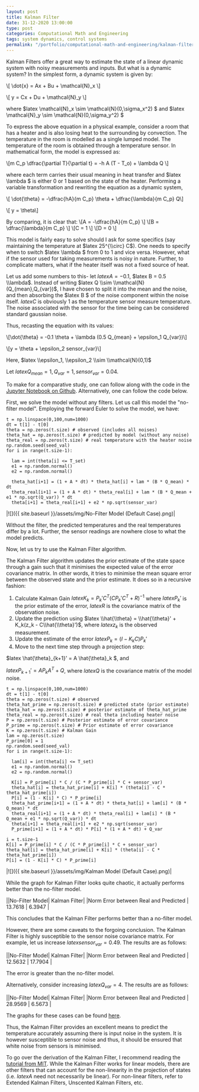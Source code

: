 ```yaml
---
layout: post
title: Kalman Filter
date: 31-12-2020 13:00:00
type: post
categories: Computational Math and Engineering
tags: system dynamics, control systems
permalink: "/portfolio/computational-math-and-engineering/kalman-filter"
---
```


Kalman Filters offer a great way to estimate the state of a linear dynamic system with noisy measurements and inputs. But what is a dynamic system? In the simplest form, a dynamic system is given by:

\\[ \\dot{x} = Ax + Bu + \\mathcal{N}_x \\]

\\[ y = Cx + Du + \\mathcal{N}_y \\]

where $latex \\mathcal{N}_x \\sim \\mathcal{N}(0,\\sigma_x^2) $ and $latex \\mathcal{N}_y \\sim \\mathcal{N}(0,\\sigma_y^2) $

To express the above equation in a physical example, consider a room that has a heater and is also losing heat to the surrounding by convection. The temperature in the room is modelled as a single lumped model. The temperature of the room is obtained through a temperature sensor. In mathematical form, the model is expressed as:

\\[m C_p \\dfrac{\\partial T}{\\partial t} = -h A (T - T_o) + \\lambda Q \\]

where each term carries their usual meaning in heat transfer and $latex \\lambda $ is either 0 or 1 based on the state of the heater. Performing a variable transformation and rewriting the equation as a dynamic system,

\\[ \\dot{\\theta} = -\\dfrac{hA}{m C_p} \\theta + \\dfrac{\\lambda}{m C_p} Q\\]

\\[ y = \\theta\\]

By comparing, it is clear that:
\\[A = -\\dfrac{hA}{m C_p} \\]
\\[B = \\dfrac{\\lambda}{m C_p}  \\]
\\[C = 1 \\]
\\[D = 0 \\]

This model is fairly easy to solve should I ask for some specifics (say maintaining the temperature at $latex 25^{\\circ} C$). One needs to specify when to switch $latex \\lambda $ from 0 to 1 and vice versa. However, what if the sensor used for taking measurements is noisy in nature. Further, to complicate matters, what if the heater itself was not a fixed source of heat.


Let us add some numbers to this- let $latex A = -0.1$, $latex B = 0.5 \\lambda$. Instead of writing $latex Q \\sim \\mathcal{N}(Q_{mean},Q_{var})$,  I have chosen to split it into the mean and the noise, and then absorbing the $latex B $ of the noise component within the noise itself. $latex C$ is obviously 1 as the temperature sensor measure temperature. The noise associated with the sensor for the time being can be considered standard gaussian noise.

Thus, recasting the equation with its values:

\\[\\dot{\\theta} = -0.1 \\theta + \\lambda (0.5 Q_{mean} + \\epsilon_1 Q_{var})\\]

\\[y = \\theta + \\epsilon_2 sensor_{var}\\]

Here, $latex \\epsilon_1, \\epsilon_2 \\sim \\mathcal{N}(0,1)$

Let $latex Q_{mean} = 1, Q_{var} = 1, sensor_{var} = 0.04$.

To make for a comparative study, one can follow along with the code in the [Jupyter Notebook on Github](https://github.com/jaydm26/Kalman-Filter/blob/master/Kalman_Filter.ipynb). Alternatively, one can follow the code below.

First, we solve the model without any filters. Let us call this model the "no-filter model". Employing the forward Euler to solve the model, we have:

    t = np.linspace(0,100,num=1000)
    dt = t[1] - t[0]
    theta = np.zeros(t.size) # observed (includes all noises)
    theta_hat = np.zeros(t.size) # predicted by model (without any noise)
    theta_real = np.zeros(t.size) # real temperature with the heater noise
    np.random.seed(seed_val)
    for i in range(t.size-1):

      lam = int(theta[i] <= T_set)
      e1 = np.random.normal()
      e2 = np.random.normal()

      theta_hat[i+1] = (1 + A * dt) * theta_hat[i] + lam * (B * Q_mean) * dt
      theta_real[i+1] = (1 + A * dt) * theta_real[i] + lam * (B * Q_mean + e1 * np.sqrt(Q_var)) * dt
      theta[i+1] = theta_real[i+1] + e2 * np.sqrt(sensor_var)

|![]({{ site.baseurl }}/assets/img/No-Filter Model (Default Case).png)|

Without the filter, the predicted temperatures and the real temperatures differ by a lot. Further, the sensor readings are nowhere close to what the model predicts.

Now, let us try to use the Kalman Filter algorithm.

The Kalman Filter algorithm updates the prior estimate of the state space through a gain such that it minimises the expected value of the error covariance matrix. In other words, it tries to minimise the mean square error between the observed state and the prior estimate. It does so in a recursive fashion:

1. Calculate Kalman Gain $latex K_k = P_k'C^T(CP_k'C^T + R)^{-1}$ where $latex P_k'$ is the prior estimate of the error, $latex R$ is the covariance matrix of the observation noise.
2. Update the prediction using $latex \\hat{\\theta} = \\hat{\\theta}' + K_k(z_k - C\\hat{\\theta}')$, where $latex z_k$ is the observed measurement.
3. Update the estimate of the error $latex P_k = (I - K_k C) P_k'$
4. Move to the next time step through a projection step:

$latex \\hat{\\theta}_{k+1}' = A \\hat{\\theta}_k $, and  

$latex P_{k+1}' = A P_k A^T + Q$,
where $latex Q$ is the covariance matrix of the model noise.

    t = np.linspace(0,100,num=1000)
    dt = t[1] - t[0]
    theta = np.zeros(t.size) # observed
    theta_hat_prime = np.zeros(t.size) # predicted state (prior estimate)
    theta_hat = np.zeros(t.size) # posterior estimate of theta_hat_prime
    theta_real = np.zeros(t.size) # real theta including heater noise
    P = np.zeros(t.size) # Posterior estimate of error covariance
    P_prime = np.zeros(t.size) # Prior estimate of error covariance
    K = np.zeros(t.size) # Kalman Gain
    lam = np.zeros(t.size)
    P_prime[0] = 1
    np.random.seed(seed_val)
    for i in range(t.size-1):

      lam[i] = int(theta[i] <= T_set)
      e1 = np.random.normal()
      e2 = np.random.normal()

      K[i] = P_prime[i] * C / (C * P_prime[i] * C + sensor_var)
      theta_hat[i] = theta_hat_prime[i] + K[i] * (theta[i] - C * theta_hat_prime[i])
      P[i] = (1 - K[i] * C) * P_prime[i]
      theta_hat_prime[i+1] = (1 + A * dt) * theta_hat[i] + lam[i] * (B * Q_mean) * dt
      theta_real[i+1] = (1 + A * dt) * theta_real[i] + lam[i] * (B * Q_mean + e1 * np.sqrt(Q_var)) * dt
      theta[i+1] = theta_real[i+1] + e2 * np.sqrt(sensor_var)
      P_prime[i+1] = (1 + A * dt) * P[i] * (1 + A * dt) + Q_var

    i = t.size-1
    K[i] = P_prime[i] * C / (C * P_prime[i] * C + sensor_var)
    theta_hat[i] = theta_hat_prime[i] + K[i] * (theta[i] - C * theta_hat_prime[i])
    P[i] = (1 - K[i] * C) * P_prime[i]

|![]({{ site.baseurl }}/assets/img/Kalman Model (Default Case).png)|

While the graph for Kalman Filter looks quite chaotic, it actually performs better than the no-filter model.

||No-Filter Model| Kalman Filter|
|Norm Error between Real and Predicted | 13.7618 | 6.3947 |

This concludes that the Kalman Filter performs better than a no-filter model.

However, there are some caveats to the forgoing conclusion. The Kalman Filter is highly susceptible to the sensor noise covariance matrix. For example, let us increase $latex sensor_{var} = 0.49$. The results are as follows:

||No-Filter Model| Kalman Filter|
|Norm Error between Real and Predicted | 12.5632 | 17.7904 |

The error is greater than the no-filter model.

Alternatively, consider increasing $latex Q_{var} = 4$. The results are as follows:

||No-Filter Model| Kalman Filter|
|Norm Error between Real and Predicted | 28.9569 | 6.5673 |

The graphs for these cases can be found [here](https://github.com/jaydm26/Kalman-Filter).

Thus, the Kalman Filter provides an excellent means to predict the temperature accurately assuming there is input noise in the system. It is however susceptible to sensor noise and thus, it should be ensured that white noise from sensors is minimised.

To go over the derivation of the Kalman Filter, I recommend reading the [tutorial from MIT](http://web.mit.edu/kirtley/kirtley/binlustuff/literature/control/Kalman%20filter.pdf). While the Kalman Filter works for linear models, there are other filters that can account for the non-linearity in the projection of states (i.e. $latex A$ need not necessarily be linear). For non-linear filters, refer to Extended Kalman Filters, Unscented Kalman Filters, etc.
